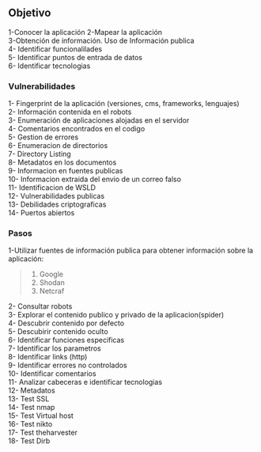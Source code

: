 ## Objetivo
1-Conocer la aplicación
2-Mapear la aplicación  
3-Obtención de información. Uso de Información publica  
4- Identificar funcionalilades  
5- Identificar puntos de entrada de datos  
6- Identificar tecnologias  
  

### Vulnerabilidades

1- Fingerprint de la aplicación (versiones, cms, frameworks, lenguajes)  
2- Información contenida en el robots  
3- Enumeración de aplicaciones alojadas en el servidor  
4- Comentarios encontrados en el codigo  
5- Gestion de errores  
6- Enumeracion de directorios  
7- Directory Listing  
8- Metadatos en los documentos  
9- Informacion en fuentes publicas  
10- Informacion extraida del envio de un correo falso  
11- Identificacion de WSLD  
12- Vulnerabilidades publicas  
13- Debilidades criptograficas  
14- Puertos abiertos  
  

### Pasos

1-Utilizar fuentes de información publica para obtener información sobre la aplicación:

>1. Google
>2. Shodan
>3. Netcraf

2- Consultar robots  
3- Explorar el contenido publico y privado de la aplicacion(spider)  
4- Descubrir contenido por defecto  
5- Descubirir contenido oculto  
6- Identificar funciones especificas  
7- Identificar los parametros  
8- Identificar links (http)  
9- Identificar errores no controlados  
10- Identificar comentarios  
11- Analizar cabeceras e identificar tecnologias  
12- Metadatos  
13- Test SSL  
14- Test nmap  
15- Test Virtual host  
16- Test nikto  
17- Test theharvester  
18- Test Dirb
